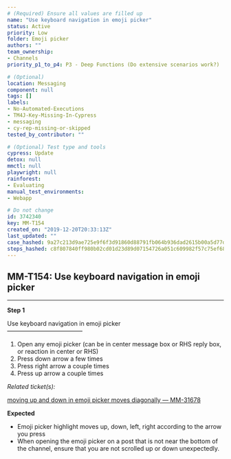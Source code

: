 ```yaml
---
# (Required) Ensure all values are filled up
name: "Use keyboard navigation in emoji picker"
status: Active
priority: Low
folder: Emoji picker
authors: ""
team_ownership:
- Channels
priority_p1_to_p4: P3 - Deep Functions (Do extensive scenarios work?)

# (Optional)
location: Messaging
component: null
tags: []
labels:
- No-Automated-Executions
- TM4J-Key-Missing-In-Cypress
- messaging
- cy-rep-missing-or-skipped
tested_by_contributor: ""

# (Optional) Test type and tools
cypress: Update
detox: null
mmctl: null
playwright: null
rainforest:
- Evaluating
manual_test_environments:
- Webapp

# Do not change
id: 3742340
key: MM-T154
created_on: "2019-12-20T20:33:13Z"
last_updated: ""
case_hashed: 9a27c213d9ae725e9f6f3d91860d88791fb064b936dad2615b00a5d77d4d4499ab27613492f65f042cff0434a03b15de
steps_hashed: c8f807840ff980b02cd01d23d89d07154726a051c609982f57c75ef68818fdd287180c27ea7aee9086e88ea8df82eaaa
---
```


<!-- (Auto-generated) Based on frontmatter's "key" and "name" -->

## MM-T154: Use keyboard navigation in emoji picker

---

**Step 1**

Use keyboard navigation in emoji picker\
–––––––––––––––––––––––––

1. Open any emoji picker (can be in center message box or RHS reply box, or reaction in center or RHS)
2. Press down arrow a few times
3. Press right arrow a couple times
4. Press up arrow a couple times

_Related ticket(s):_

[moving up and down in emoji picker moves diagonally — MM-31678](https://mattermost.atlassian.net/browse/MM-31678)

**Expected**

- Emoji picker highlight moves up, down, left, right according to the arrow you press
- When opening the emoji picker on a post that is not near the bottom of the channel, ensure that you are not scrolled up or down unexpectedly.
